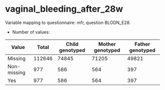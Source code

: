 # vaginal_bleeding_after_28w
Variable mapping to questionnaire: mfr, question BLODN_E28.
- Number of values:

| Value | Total | Child genotyped | Mother genotyped | Father genotyped |
| ----- | ----- | --------------- | ---------------- | ---------------- |
| Missing | 112646 | 74845 | 71205 | 49821 |
| Non-missing | 977 | 586 | 564 | 397 |
| Yes | 977 | 586 | 564 |397 |



